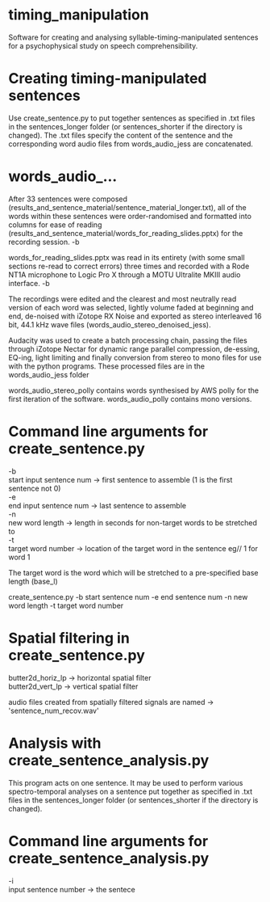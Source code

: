 # timing_manipulation
Software for creating and analysing syllable-timing-manipulated sentences for a psychophysical study on speech comprehensibility.

# Creating timing-manipulated sentences
Use create_sentence.py to put together sentences as specified in .txt files in the sentences_longer folder (or sentences_shorter if the directory is changed). The .txt files specify the content of the sentence and the corresponding word audio files from words_audio_jess are concatenated.

# words_audio_...
After 33 sentences were composed (results_and_sentence_material/sentence_material_longer.txt), all of the words within these sentences were order-randomised and formatted into columns for ease of reading (results_and_sentence_material/words_for_reading_slides.pptx) for the recording session. -b <br />

words_for_reading_slides.pptx was read in its entirety (with some small sections re-read to correct errors) three times and recorded with a Rode NT1A microphone to Logic Pro X through a MOTU Ultralite MKIII audio interface. -b <br />

The recordings were edited and the clearest and most neutrally read version of each word was selected, lightly volume faded at beginning and end, de-noised with iZotope RX Noise and exported as stereo interleaved 16 bit, 44.1 kHz wave files (words_audio_stereo_denoised_jess). <br />

Audacity was used to create a batch processing chain, passing the files through iZotope Nectar for dynamic range parallel compression, de-essing, EQ-ing, light limiting and finally conversion from stereo to mono files for use with the python programs. These processed files are in the words_audio_jess folder <br />

words_audio_stereo_polly contains words synthesised by AWS polly for the first iteration of the software. words_audio_polly contains mono versions.

# Command line arguments for create_sentence.py
-b <br />
start input sentence num  -> first sentence to assemble (1 is the first sentence not 0) <br />
-e <br />
end input sentence num    -> last sentence to assemble <br />
-n <br />
new word length     -> length in seconds for non-target words to be stretched to <br />
-t <br />
target word number  -> location of the target word in the sentence eg// 1 for word 1 <br />

The target word is the word which will be stretched to a pre-specified base length (base_l) <br />

create_sentence.py -b start sentence num -e end sentence num -n new word length -t target word number

# Spatial filtering in create_sentence.py
butter2d_horiz_lp -> horizontal spatial filter <br />
butter2d_vert_lp  -> vertical spatial filter <br />

audio files created from spatially filtered signals are named -> 'sentence_num_recov.wav'

# Analysis with create_sentence_analysis.py
This program acts on one sentence. It may be used to perform various spectro-temporal analyses on a sentence put together as specified in .txt files in the sentences_longer folder (or sentences_shorter if the directory is changed).

# Command line arguments for create_sentence_analysis.py
-i <br />
input sentence number -> the sentece
